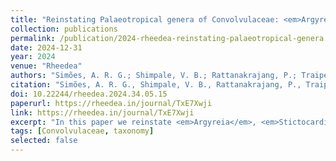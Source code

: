 ```yaml
---
title: "Reinstating Palaeotropical genera of Convolvulaceae: <em>Argyreia</em>, <em>Stictocardia</em>, <em>Turbina</em>, and <em>Astripomoea</em> (tribe Ipomoeeae, subtribe Argyreiineae)"
collection: publications
permalink: /publication/2024-rheedea-reinstating-palaeotropical-genera.md
date: 2024-12-31
year: 2024
venue: "Rheedea"
authors: "Simões, A. R. G.; Shimpale, V. B.; Rattanakrajang, P.; Traiperm, P.; Kagame, S. P.; Huerta-Ramos, G.; Goray, S.; Gowda, V.; Nayi, T.; Moreira, A. L. C.; Barbosa, J. C. J.; More, S. S.; Paixão, C. P.; Atta-Adjei, P.; Williams, B. D.; Eserman, L. A."
citation: "Simões, A. R. G., Shimpale, V. B., Rattanakrajang, P., Traiperm, P., Kagame, S. P., <b>Huerta-Ramos, G.</b>, Goray, S., Gowda, V., Nayi, T., Moreira, A. L. C., Barbosa, J. C. J., More, S. S., Paixão, C. P., Atta-Adjei, P., Williams, B. D., & Eserman, L. A. (2024). Reinstating Palaeotropical genera of Convolvulaceae: <em>Argyreia</em>, <em>Stictocardia</em>, <em>Turbina</em>, and <em>Astripomoea</em> (tribe Ipomoeeae, subtribe Argyreiineae). Rheedea, 34(5), 533–552. https://doi.org/10.22244/rheedea.2024.34.05.15"
doi: 10.22244/rheedea.2024.34.05.15
paperurl: https://rheedea.in/journal/TxE7Xwji
link: https://rheedea.in/journal/TxE7Xwji
excerpt: "In this paper we reinstate <em>Argyreia</em>, <em>Stictocardia</em>, <em>Turbina</em>, and <em>Astripomoea</em> using morphological and genomic evidence, clarifying relationships within Ipomoeeae."
tags: [Convolvulaceae, taxonomy]
selected: false
---
```

